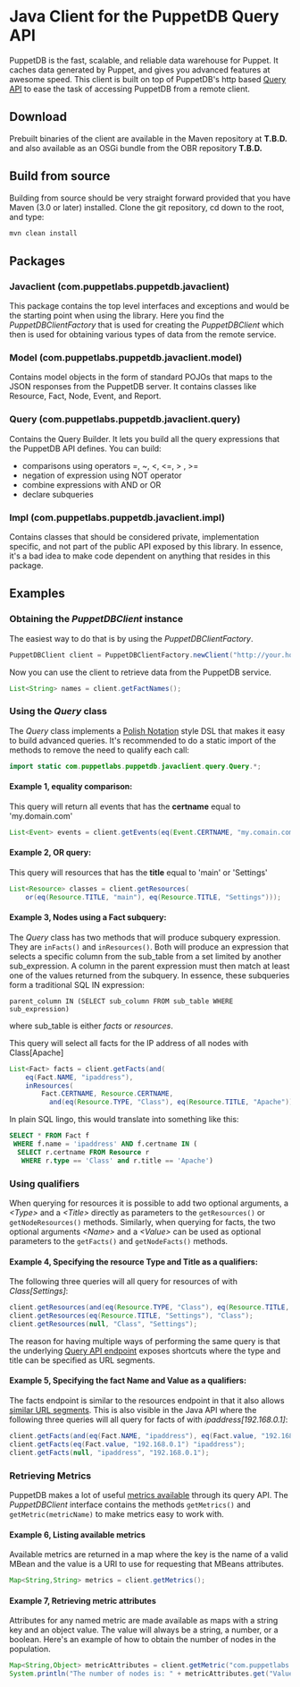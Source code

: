 # Java Client for the PuppetDB Query API

PuppetDB is the fast, scalable, and reliable data warehouse for Puppet. It caches data
generated by Puppet, and gives you advanced features at awesome speed. This client is
built on top of PuppetDB's http based [Query API](http://docs.puppetlabs.com/puppetdb/1.3/api/query/v2/query.html)
to ease the task of accessing PuppetDB from a remote client.

## Download
Prebuilt binaries of the client are available in the Maven repository at **T.B.D.** and
also available as an OSGi bundle from the OBR repository **T.B.D.**

## Build from source
Building from source should be very straight forward provided that you have Maven (3.0
or later) installed. Clone the git repository, cd down to the root, and type:
```bash
mvn clean install
```
## Packages

### Javaclient (com.puppetlabs.puppetdb.javaclient)
This package contains the top level interfaces and exceptions and would be the starting
point when using the library. Here you find the _PuppetDBClientFactory_ that is used
for creating the _PuppetDBClient_ which then is used for obtaining various types of
data from the remote service.

### Model (com.puppetlabs.puppetdb.javaclient.model)
Contains model objects in the form of standard POJOs that maps to the JSON responses from
the PuppetDB server. It contains classes like Resource, Fact, Node, Event, and Report.

### Query  (com.puppetlabs.puppetdb.javaclient.query)
Contains the Query Builder. It lets you build all the query expressions that the PuppetDB
API defines. You can build:

- comparisons using operators =, ~, &lt;, &lt;=, &gt; , &gt;=
- negation of expression using NOT operator
- combine expressions with AND or OR
- declare subqueries

### Impl (com.puppetlabs.puppetdb.javaclient.impl)
Contains classes that should be considered private, implementation specific, and not part
of the public API exposed by this library. In essence, it's a bad idea to make code dependent
on anything that resides in this package.


## Examples
### Obtaining the _PuppetDBClient_ instance
The easiest way to do that is by using the _PuppetDBClientFactory_.

```java
PuppetDBClient client = PuppetDBClientFactory.newClient("http://your.host:8080/"); 
```
Now you can use the client to retrieve data from the PuppetDB service.

```java
List<String> names = client.getFactNames();
```
### Using the _Query_ class
The _Query_ class implements a [Polish Notation](http://en.wikipedia.org/wiki/Polish_notation) style DSL that makes it easy to build advanced queries. It's recommended to do a static import of the methods to remove the need to qualify each call:
```java
import static com.puppetlabs.puppetdb.javaclient.query.Query.*;
```
#### Example 1, equality comparison:
This query will return all events that has the __certname__ equal to 'my.domain.com'
```java
List<Event> events = client.getEvents(eq(Event.CERTNAME, "my.comain.com"));
```
#### Example 2, OR query:
This query will resources that has the __title__ equal to 'main' or 'Settings'
```java
List<Resource> classes = client.getResources(
    or(eq(Resource.TITLE, "main"), eq(Resource.TITLE, "Settings")));
```
#### Example 3, Nodes using a Fact subquery:
The _Query_ class has two methods that will produce subquery expression. They are <code>inFacts()</code> and <code>inResources()</code>. Both will produce an expression that selects a specific column from the sub_table from a set limited by another sub_expression. A column in the parent expression must then match at least one of the values returned from the subquery. In essence, these subqueries form a traditional SQL IN expression:
```
parent_column IN (SELECT sub_column FROM sub_table WHERE sub_expression)
```
where sub_table is either _facts_ or _resources_.

This query will select all facts for the IP address of all nodes with Class[Apache]
```java
List<Fact> facts = client.getFacts(and(
    eq(Fact.NAME, "ipaddress"),
    inResources(
		Fact.CERTNAME, Resource.CERTNAME,
		  and(eq(Resource.TYPE, "Class"), eq(Resource.TITLE, "Apache")))));
```
In plain SQL lingo, this would translate into something like this:
```sql
SELECT * FROM Fact f
 WHERE f.name = 'ipaddress' AND f.certname IN (
  SELECT r.certname FROM Resource r
   WHERE r.type == 'Class' and r.title == 'Apache')
```
### Using qualifiers
When querying for resources it is possible to add two optional arguments, a _&lt;Type&gt;_ and a _&lt;Title&gt;_ directly as parameters to the <code>getResources()</code> or <code>getNodeResources()</code> methods. Similarly, when querying for facts, the two optional arguments _&lt;Name&gt;_ and a _&lt;Value&gt;_ can be used as optional parameters to the <code>getFacts()</code> and <code>getNodeFacts()</code> methods.

#### Example 4, Specifying the resource Type and Title as a qualifiers:
The following three queries will all query for resources of with _Class[Settings]_:
```java
client.getResources(and(eq(Resource.TYPE, "Class"), eq(Resource.TITLE, "Settings")));
client.getResources(eq(Resource.TITLE, "Settings"), "Class");
client.getResources(null, "Class", "Settings");
```
The reason for having multiple ways of performing the same query is that the underlying
[Query API endpoint](http://docs.puppetlabs.com/puppetdb/1.3/api/query/v2/resources.html) exposes shortcuts where the type and title can be specified as URL segments.
#### Example 5, Specifying the fact Name and Value as a qualifiers:
The facts endpoint is similar to the resources endpoint in that it also allows [similar URL segments](http://docs.puppetlabs.com/puppetdb/1.3/api/query/v2/facts.html). This is also visible in the Java API where the following three queries will all query for facts of with _ipaddress[192.168.0.1]_:
```java
client.getFacts(and(eq(Fact.NAME, "ipaddress"), eq(Fact.value, "192.168.0.1")));
client.getFacts(eq(Fact.value, "192.168.0.1") "ipaddress");
client.getFacts(null, "ipaddress", "192.168.0.1");
```
### Retrieving Metrics
PuppetDB makes a lot of useful [metrics available](http://docs.puppetlabs.com/puppetdb/1.3/api/query/v2/metrics.html) through its query API.
The _PuppetDBClient_ interface contains the methods <code>getMetrics()</code> and <code>getMetric(metricName)</code> to make metrics easy to work with.
#### Example 6, Listing available metrics
Available metrics are returned in a map where the key is the name of a valid MBean
and the value is a URI to use for requesting that MBeans attributes.
```java
Map<String,String> metrics = client.getMetrics();
```
#### Example 7, Retrieving metric attributes
Attributes for any named metric are made available as maps with a string key and an object
value. The value will always be a string, a number, or a boolean. Here's an example of how
to obtain the number of nodes in the population.
```java
Map<String,Object> metricAttributes = client.getMetric("com.puppetlabs.puppetdb.query.population:type=default,name=num-nodes");
System.println("The number of nodes is: " + metricAttributes.get("Value"));
```
